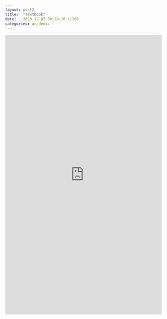 ```yaml
---
layout: post2
title:  "Textbook"
date:   2020-12-03 00:28:16 +1100
categories: academic
---
```


<centre>
<iframe 
src="https://drive.google.com/file/d/1DuMyCPDXu_kqkTncv7q_Ln9pO_g0TMnV/preview" width="100%" height="900px" frameborder="0" allowfullscreen></iframe>
</centre>

